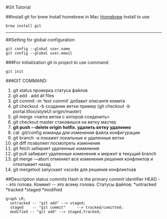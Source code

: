 #Git Tutorial

##Install git for brew
Install homebrew in Mac
[Homebrew](https://brew.sh/ "Homebrew")
Install to use 

```
brew install git
```
----
##Setting for global configuration
```
git config --global user.name
git config --global user.email
```
###For initialization git in project to use command:
```
git init
```
###GIT COMMAND:

1. git status    проверка статуса файлов
2. git add .  add all files
3. git commit -m ‘text commit’  добавит описанте комита
4. git checkout -b <name> <base>   создание ветки пример (git checkout -b portal.lilloo/styleUI  origin/master)
5. git merge <name ветки с которой соеденить>
6. git checkout master становишся на ветку мастер
7. **git push --delete origin hotfix. удалить ветку удаленно**
8. cat .git/config  команда для изменения файла конфигурации
9. git branch -a покажет локальные и удаленные ветки
10. git diff  позволяет посмотреть изменения
11. git fetch  забирает удаленные изменения
12. git pull забирает удаленные изменения и мержит в текущий branch
13. git merge —abort  отменяет все изменения решения конфликтов и откатывает назад
14. git mergetool    запускает vscode для решения конфликтоав

##Description status commits
Hash is the primary commit identifier
HEAD -- это голова.
Коммит -- это всему голова.
Статусы файлов:
*untracked
*tracked
*staged
*modified

```mermaid
graph LR;
  untracked -- "git add" --> staged;
  staged    -- "git commit"     --> tracked/comitted;
  modified -- "git add" --> staged,tracked;
``` 